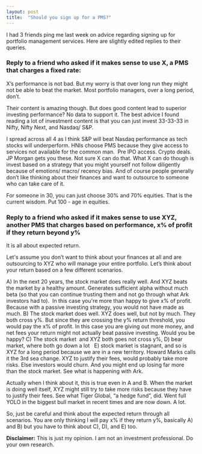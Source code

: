 ```yaml
---
layout: post
title:  "Should you sign up for a PMS?"
---
```


I had 3 friends ping me last week on advice regarding signing up for portfolio management services. Here are slightly edited replies to their queries.

### Reply to a friend who asked if it makes sense to use X, a PMS that charges a fixed rate:

X’s performance is not bad. But my worry is that over long run they might not be able to beat the market. Most portfolio managers, over a long period, don’t.

Their content is amazing though. But does good content lead to superior investing performance? No data to support it.
The best advice I found reading a lot of investment content is that you can just invest 33-33-33 in Nifty, Nifty Next, and Nasdaq/ S&P.

I spread across all 4 as I think S&P will beat Nasdaq performance as tech stocks will underperform.
HNIs choose PMS because they give access to services not available for the common man.  Pre IPO access. Crypto deals. JP Morgan gets you these. Not sure X can do that. What X can do though is invest based on a strategy that you might yourself not follow diligently because of emotions/ macro/ recency bias. And of course people generally don’t like thinking about their finances and want to outsource to someone who can take care of it.

For someone in 30, you can just choose 30% and 70% equities. That is the current wisdom. Put 100 - age in equities.

### Reply to a friend who asked if it makes sense to use XYZ, another PMS that charges based on performance, x% of profit if they return beyond y%

It is all about expected return. 

Let's assume you don’t want to think about your finances at all and are outsourcing to XYZ who will manage your entire portfolio.
Let’s think about your return based on a few different scenarios. 

A) In the next 20 years, the stock market does really well. And XYZ beats the market by a healthy amount. Generates sufficient alpha without much beta (so that you can continue trusting them and not go through what Ark investors had to). 
In this case you're more than happy to give x% of profit. Because with a passive investing strategy, you would not have made as much.
B) The stock market does well. XYZ does well, but not by much. They both cross y%. But since they are crossing the y% return threshold, you would pay the x% of profit. In this case you are giving out more money, and net fees your return might not actually beat passive investing. Would you be happy?
C) The stock market  and XYZ both goes not cross y%,
D) bear market, where both go down a lot  
E) stock market is stagnant, and so is XYZ for a long period because we are in a new territory. Howard Marks calls it the 3rd sea change. XYZ to justify their fees, would probably take more risks. Else investors would churn. And you might end up losing far more than the stock market. See what is happening with Ark.

Actually when I think about it, this is true even in A and B. When the market is doing well itself, XYZ might still try to take more risks because they have to justify their fees. See what Tiger Global, “a hedge fund”, did. Went full YOLO in the biggest bull market in recent times and are now down. A lot.

So, just be careful and think about the expected return through all scenarios. You are only thinking I will pay x% if they return y%, basically A) and B) but you have to think about C), D), and E) too.

**Disclaimer:** This is just my opinion. I am not an investment professional. Do your own research.
